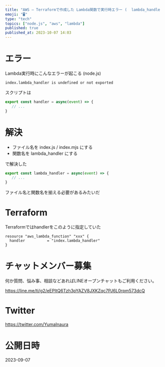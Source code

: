 ```yaml
---
title: "AWS – Terraformで作成した Lambda関数で実行時エラー (  lambda_handler is undefined or"
emoji: "🖥"
type: "tech"
topics: ["node.js", "aws", "lambda"]
published: true
published_at: 2023-10-07 14:03
---
```


# エラー

Lambda実行時にこんなエラーが起こる (node.js)
 

```
index.lambda_handler is undefined or not exported
```

スクリプトは

```js
export const handler = async(event) => {
   // ...
}
```

# 解決

- ファイル名を index.js / index.mjs にする
- 関数名を lambda_handler にする

で解決した

```js
export const lambda_handler = async(event) => {
   // ...
}
```

ファイル名と関数名を揃える必要があるみたいだ


# Terraform 

Terraformではhandlerをこのように指定していた

```
resource "aws_lambda_function" "xxx" {
  handler          = "index.lambda_handler"
}
```


# チャットメンバー募集


何か質問、悩み事、相談などあればLINEオープンチャットもご利用ください。

https://line.me/ti/g2/eEPltQ6Tzh3pYAZV8JXKZqc7PJ6L0rpm573dcQ


# Twitter

https://twitter.com/YumaInaura



# 公開日時

2023-09-07
